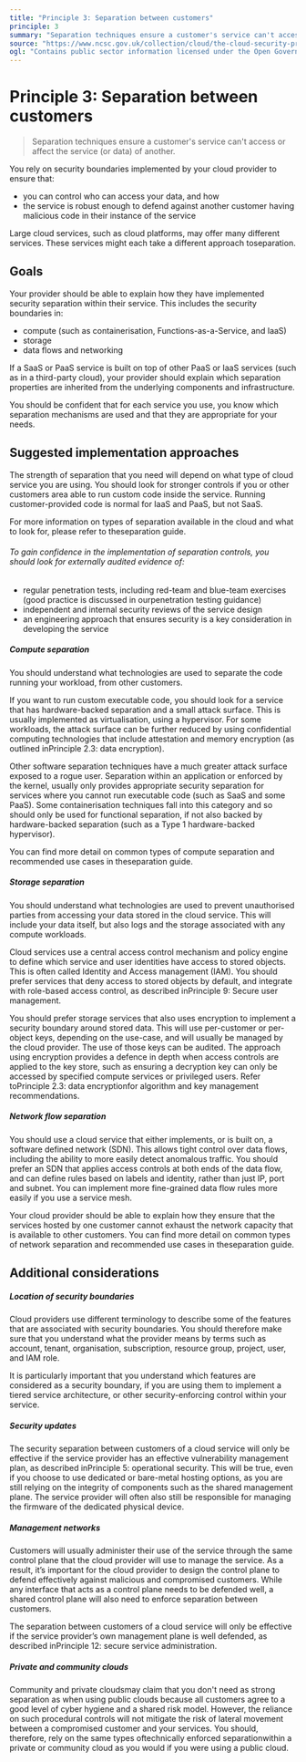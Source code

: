 ```yaml
---
title: "Principle 3: Separation between customers"
principle: 3
summary: "Separation techniques ensure a customer's service can't access or affect the service (or data) of another."
source: "https://www.ncsc.gov.uk/collection/cloud/the-cloud-security-principles/principle-3-separation-between-customers"
ogl: "Contains public sector information licensed under the Open Government Licence v3.0. https://www.nationalarchives.gov.uk/doc/open-government-licence/version/3/"
---
```


# Principle 3: Separation between customers

> Separation techniques ensure a customer's service can't access or affect the service (or data) of another.

You rely on security boundaries implemented by your cloud provider to ensure that:

- you can control who can access your data, and how
- the service is robust enough to defend against another customer having malicious code in their instance of the service

Large cloud services, such as cloud platforms, may offer many different services. These services might each take a different approach toseparation.

## Goals

Your provider should be able to explain how they have implemented security separation within their service. This includes the security boundaries in:

- compute (such as containerisation, Functions-as-a-Service, and IaaS)
- storage
- data flows and networking

If a SaaS or PaaS service is built on top of other PaaS or IaaS services (such as in a third-party cloud), your provider should explain which separation properties are inherited from the underlying components and infrastructure.

You should be confident that for each service you use, you know which separation mechanisms are used and that they are appropriate for your needs.

## Suggested implementation approaches

The strength of separation that you need will depend on what type of cloud service you are using. You should look for stronger controls if you or other customers area able to run custom code inside the service. Running customer-provided code is normal for IaaS and PaaS, but not SaaS.

For more information on types of separation available in the cloud and what to look for, please refer to theseparation guide.

###### To gain confidence in the implementation of separation controls, you should look for externally audited evidence of:

- regular penetration tests, including red-team and blue-team exercises (good practice is discussed in ourpenetration testing guidance)
- independent and internal security reviews of the service design
- an engineering approach that ensures security is a key consideration in developing the service

##### Compute separation

You should understand what technologies are used to separate the code running your workload, from other customers.

If you want to run custom executable code, you should look for a service that has hardware-backed separation and a small attack surface. This is usually implemented as virtualisation, using a hypervisor. For some workloads, the attack surface can be further reduced by using confidential computing technologies that include attestation and memory encryption (as outlined inPrinciple 2.3: data encryption).

Other software separation techniques have a much greater attack surface exposed to a rogue user. Separation within an application or enforced by the kernel, usually only provides appropriate security separation for services where you cannot run executable code (such as SaaS and some PaaS). Some containerisation techniques fall into this category and so should only be used for functional separation, if not also backed by hardware-backed separation (such as a Type 1 hardware-backed hypervisor).

You can find more detail on common types of compute separation and recommended use cases in theseparation guide.

##### Storage separation

You should understand what technologies are used to prevent unauthorised parties from accessing your data stored in the cloud service. This will include your data itself, but also logs and the storage associated with any compute workloads.

Cloud services use a central access control mechanism and policy engine to define which service and user identities have access to stored objects. This is often called Identity and Access management (IAM). You should prefer services that deny access to stored objects by default, and integrate with role-based access control, as described inPrinciple 9: Secure user management.

You should prefer storage services that also uses encryption to implement a security boundary around stored data. This will use per-customer or per-object keys, depending on the use-case, and will usually be managed by the cloud provider. The use of those keys can be audited. The approach using encryption provides a defence in depth when access controls are applied to the key store, such as ensuring a decryption key can only be accessed by specified compute services or privileged users. Refer toPrinciple 2.3: data encryptionfor algorithm and key management recommendations.

##### Network flow separation

You should use a cloud service that either implements, or is built on, a software defined network (SDN). This allows tight control over data flows, including the ability to more easily detect anomalous traffic. You should prefer an SDN that applies access controls at both ends of the data flow, and can define rules based on labels and identity, rather than just IP, port and subnet. You can implement more fine-grained data flow rules more easily if you use a service mesh.

Your cloud provider should be able to explain how they ensure that the services hosted by one customer cannot exhaust the network capacity that is available to other customers. You can find more detail on common types of network separation and recommended use cases in theseparation guide.

## Additional considerations

##### Location of security boundaries

Cloud providers use different terminology to describe some of the features that are associated with security boundaries. You should therefore make sure that you understand what the provider means by terms such as account, tenant, organisation, subscription, resource group, project, user, and IAM role.

It is particularly important that you understand which features are considered as a security boundary, if you are using them to implement a tiered service architecture, or other security-enforcing control within your service.

##### Security updates

The security separation between customers of a cloud service will only be effective if the service provider has an effective vulnerability management plan, as described inPrinciple 5: operational security. This will be true, even if you choose to use dedicated or bare-metal hosting options, as you are still relying on the integrity of components such as the shared management plane. The service provider will often also still be responsible for managing the firmware of the dedicated physical device.

##### Management networks

Customers will usually administer their use of the service through the same control plane that the cloud provider will use to manage the service. As a result, it’s important for the cloud provider to design the control plane to defend effectively against malicious and compromised customers. While any interface that acts as a control plane needs to be defended well, a shared control plane will also need to enforce separation between customers.

The separation between customers of a cloud service will only be effective if the service provider’s own management plane is well defended, as described inPrinciple 12: secure service administration.

##### Private and community clouds

Community and private cloudsmay claim that you don't need as strong separation as when using public clouds because all customers agree to a good level of cyber hygiene and a shared risk model. However, the reliance on such procedural controls will not mitigate the risk of lateral movement between a compromised customer and your services. You should, therefore, rely on the same types oftechnically enforced separationwithin a private or community cloud as you would if you were using a public cloud.
